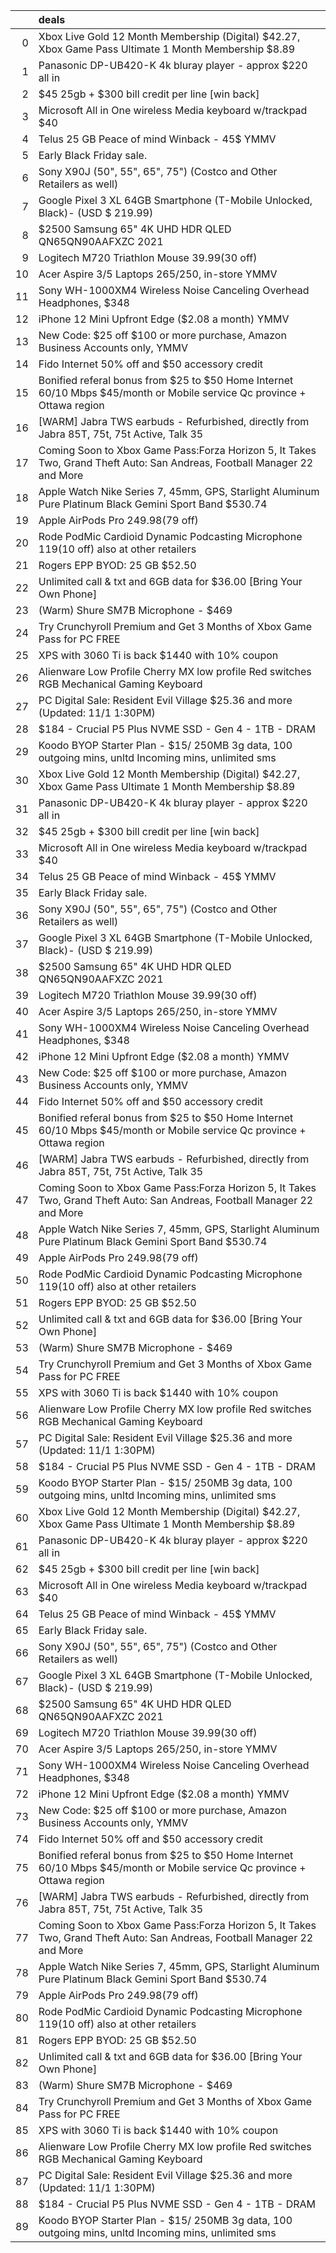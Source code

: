 |    | deals                                                                                                                    |
|---:|:-------------------------------------------------------------------------------------------------------------------------|
|  0 | Xbox Live Gold 12 Month Membership (Digital) $42.27, Xbox Game Pass Ultimate 1 Month Membership $8.89 | VPN Required     |
|  1 | Panasonic DP-UB420-K 4k bluray player - approx $220 all in                                                               |
|  2 | $45 25gb + $300 bill credit per line [win back]                                                                          |
|  3 | Microsoft All in One wireless Media keyboard w/trackpad $40                                                              |
|  4 | Telus 25 GB Peace of mind Winback - 45$ YMMV                                                                             |
|  5 | Early Black Friday sale.                                                                                                 |
|  6 | Sony X90J (50", 55", 65", 75") (Costco and Other Retailers as well)                                                      |
|  7 | Google Pixel 3 XL 64GB Smartphone (T-Mobile Unlocked, Black)- (USD $ 219.99)                                             |
|  8 | $2500 Samsung 65" 4K UHD HDR QLED QN65QN90AAFXZC 2021                                                                    |
|  9 | Logitech M720 Triathlon Mouse $39.99 ($30 off)                                                                           |
| 10 | Acer Aspire 3/5 Laptops $265/$250, in-store YMMV                                                                         |
| 11 | Sony WH-1000XM4 Wireless Noise Canceling Overhead Headphones, $348                                                       |
| 12 | iPhone 12 Mini Upfront Edge ($2.08 a month) YMMV                                                                         |
| 13 | New Code: $25 off $100 or more purchase, Amazon Business Accounts only, YMMV                                             |
| 14 | Fido Internet 50% off and $50 accessory credit                                                                           |
| 15 | Bonified referal bonus from $25 to $50 Home Internet 60/10 Mbps $45/month or Mobile service Qc province + Ottawa region  |
| 16 | [WARM] Jabra TWS earbuds - Refurbished, directly from Jabra 85T, 75t, 75t Active, Talk 35                                |
| 17 | Coming Soon to Xbox Game Pass:Forza Horizon 5, It Takes Two, Grand Theft Auto: San Andreas, Football Manager 22 and More |
| 18 | Apple Watch Nike Series 7, 45mm, GPS, Starlight Aluminum Pure Platinum Black Gemini Sport Band $530.74                   |
| 19 | Apple AirPods Pro $249.98 ($79 off)                                                                                      |
| 20 | Rode PodMic Cardioid Dynamic Podcasting Microphone $119 ($10 off) also at other retailers                                |
| 21 | Rogers EPP BYOD: 25 GB $52.50 | 30 GB $56 YMMV                                                                           |
| 22 | Unlimited call & txt and 6GB data for $36.00 [Bring Your Own Phone]                                                      |
| 23 | (Warm) Shure SM7B Microphone - $469                                                                                      |
| 24 | Try Crunchyroll Premium and Get 3 Months of Xbox Game Pass for PC FREE                                                   |
| 25 | XPS with 3060 Ti is back $1440 with 10% coupon                                                                           |
| 26 | Alienware Low Profile Cherry MX low profile Red switches RGB Mechanical Gaming Keyboard | AW510K | $160                  |
| 27 | PC Digital Sale: Resident Evil Village $25.36 and more (Updated: 11/1 1:30PM)                                            |
| 28 | $184 - Crucial P5 Plus NVME SSD - Gen 4 - 1TB - DRAM                                                                     |
| 29 | Koodo BYOP Starter Plan - $15/ 250MB 3g data, 100 outgoing mins, unltd Incoming mins, unlimited sms                      |
| 30 | Xbox Live Gold 12 Month Membership (Digital) $42.27, Xbox Game Pass Ultimate 1 Month Membership $8.89 | VPN Required     |
| 31 | Panasonic DP-UB420-K 4k bluray player - approx $220 all in                                                               |
| 32 | $45 25gb + $300 bill credit per line [win back]                                                                          |
| 33 | Microsoft All in One wireless Media keyboard w/trackpad $40                                                              |
| 34 | Telus 25 GB Peace of mind Winback - 45$ YMMV                                                                             |
| 35 | Early Black Friday sale.                                                                                                 |
| 36 | Sony X90J (50", 55", 65", 75") (Costco and Other Retailers as well)                                                      |
| 37 | Google Pixel 3 XL 64GB Smartphone (T-Mobile Unlocked, Black)- (USD $ 219.99)                                             |
| 38 | $2500 Samsung 65" 4K UHD HDR QLED QN65QN90AAFXZC 2021                                                                    |
| 39 | Logitech M720 Triathlon Mouse $39.99 ($30 off)                                                                           |
| 40 | Acer Aspire 3/5 Laptops $265/$250, in-store YMMV                                                                         |
| 41 | Sony WH-1000XM4 Wireless Noise Canceling Overhead Headphones, $348                                                       |
| 42 | iPhone 12 Mini Upfront Edge ($2.08 a month) YMMV                                                                         |
| 43 | New Code: $25 off $100 or more purchase, Amazon Business Accounts only, YMMV                                             |
| 44 | Fido Internet 50% off and $50 accessory credit                                                                           |
| 45 | Bonified referal bonus from $25 to $50 Home Internet 60/10 Mbps $45/month or Mobile service Qc province + Ottawa region  |
| 46 | [WARM] Jabra TWS earbuds - Refurbished, directly from Jabra 85T, 75t, 75t Active, Talk 35                                |
| 47 | Coming Soon to Xbox Game Pass:Forza Horizon 5, It Takes Two, Grand Theft Auto: San Andreas, Football Manager 22 and More |
| 48 | Apple Watch Nike Series 7, 45mm, GPS, Starlight Aluminum Pure Platinum Black Gemini Sport Band $530.74                   |
| 49 | Apple AirPods Pro $249.98 ($79 off)                                                                                      |
| 50 | Rode PodMic Cardioid Dynamic Podcasting Microphone $119 ($10 off) also at other retailers                                |
| 51 | Rogers EPP BYOD: 25 GB $52.50 | 30 GB $56 YMMV                                                                           |
| 52 | Unlimited call & txt and 6GB data for $36.00 [Bring Your Own Phone]                                                      |
| 53 | (Warm) Shure SM7B Microphone - $469                                                                                      |
| 54 | Try Crunchyroll Premium and Get 3 Months of Xbox Game Pass for PC FREE                                                   |
| 55 | XPS with 3060 Ti is back $1440 with 10% coupon                                                                           |
| 56 | Alienware Low Profile Cherry MX low profile Red switches RGB Mechanical Gaming Keyboard | AW510K | $160                  |
| 57 | PC Digital Sale: Resident Evil Village $25.36 and more (Updated: 11/1 1:30PM)                                            |
| 58 | $184 - Crucial P5 Plus NVME SSD - Gen 4 - 1TB - DRAM                                                                     |
| 59 | Koodo BYOP Starter Plan - $15/ 250MB 3g data, 100 outgoing mins, unltd Incoming mins, unlimited sms                      |
| 60 | Xbox Live Gold 12 Month Membership (Digital) $42.27, Xbox Game Pass Ultimate 1 Month Membership $8.89 | VPN Required     |
| 61 | Panasonic DP-UB420-K 4k bluray player - approx $220 all in                                                               |
| 62 | $45 25gb + $300 bill credit per line [win back]                                                                          |
| 63 | Microsoft All in One wireless Media keyboard w/trackpad $40                                                              |
| 64 | Telus 25 GB Peace of mind Winback - 45$ YMMV                                                                             |
| 65 | Early Black Friday sale.                                                                                                 |
| 66 | Sony X90J (50", 55", 65", 75") (Costco and Other Retailers as well)                                                      |
| 67 | Google Pixel 3 XL 64GB Smartphone (T-Mobile Unlocked, Black)- (USD $ 219.99)                                             |
| 68 | $2500 Samsung 65" 4K UHD HDR QLED QN65QN90AAFXZC 2021                                                                    |
| 69 | Logitech M720 Triathlon Mouse $39.99 ($30 off)                                                                           |
| 70 | Acer Aspire 3/5 Laptops $265/$250, in-store YMMV                                                                         |
| 71 | Sony WH-1000XM4 Wireless Noise Canceling Overhead Headphones, $348                                                       |
| 72 | iPhone 12 Mini Upfront Edge ($2.08 a month) YMMV                                                                         |
| 73 | New Code: $25 off $100 or more purchase, Amazon Business Accounts only, YMMV                                             |
| 74 | Fido Internet 50% off and $50 accessory credit                                                                           |
| 75 | Bonified referal bonus from $25 to $50 Home Internet 60/10 Mbps $45/month or Mobile service Qc province + Ottawa region  |
| 76 | [WARM] Jabra TWS earbuds - Refurbished, directly from Jabra 85T, 75t, 75t Active, Talk 35                                |
| 77 | Coming Soon to Xbox Game Pass:Forza Horizon 5, It Takes Two, Grand Theft Auto: San Andreas, Football Manager 22 and More |
| 78 | Apple Watch Nike Series 7, 45mm, GPS, Starlight Aluminum Pure Platinum Black Gemini Sport Band $530.74                   |
| 79 | Apple AirPods Pro $249.98 ($79 off)                                                                                      |
| 80 | Rode PodMic Cardioid Dynamic Podcasting Microphone $119 ($10 off) also at other retailers                                |
| 81 | Rogers EPP BYOD: 25 GB $52.50 | 30 GB $56 YMMV                                                                           |
| 82 | Unlimited call & txt and 6GB data for $36.00 [Bring Your Own Phone]                                                      |
| 83 | (Warm) Shure SM7B Microphone - $469                                                                                      |
| 84 | Try Crunchyroll Premium and Get 3 Months of Xbox Game Pass for PC FREE                                                   |
| 85 | XPS with 3060 Ti is back $1440 with 10% coupon                                                                           |
| 86 | Alienware Low Profile Cherry MX low profile Red switches RGB Mechanical Gaming Keyboard | AW510K | $160                  |
| 87 | PC Digital Sale: Resident Evil Village $25.36 and more (Updated: 11/1 1:30PM)                                            |
| 88 | $184 - Crucial P5 Plus NVME SSD - Gen 4 - 1TB - DRAM                                                                     |
| 89 | Koodo BYOP Starter Plan - $15/ 250MB 3g data, 100 outgoing mins, unltd Incoming mins, unlimited sms                      |